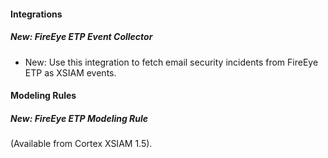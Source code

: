 #### Integrations

##### New: FireEye ETP Event Collector

- New: Use this integration to fetch email security incidents from FireEye ETP as XSIAM events.
#### Modeling Rules

##### New: FireEye ETP Modeling Rule

(Available from Cortex XSIAM 1.5).

